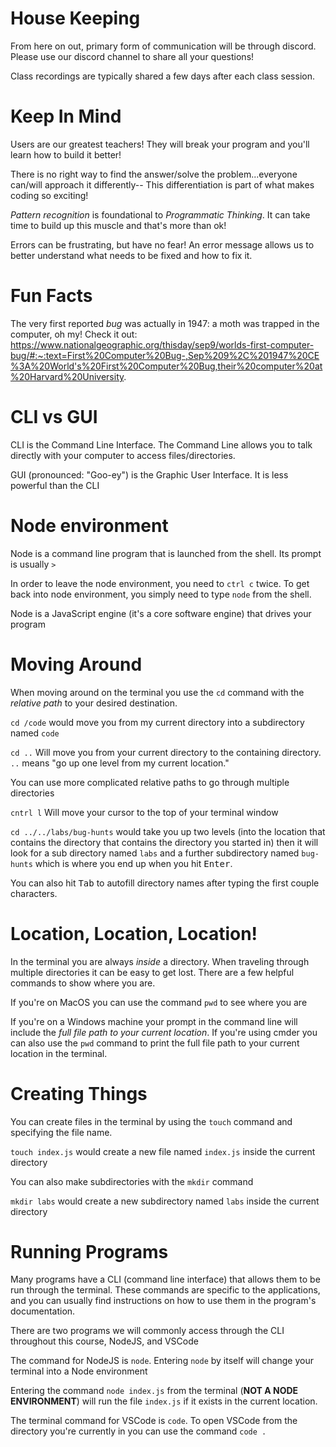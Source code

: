 # House Keeping

From here on out, primary form of communication will be through discord. Please use our discord channel to share all your questions!

Class recordings are typically shared a few days after each class session.

# Keep In Mind

Users are our greatest teachers! They will break your program and you'll learn how to build it better!

There is no right way to find the answer/solve the problem...everyone can/will approach it differently-- This differentiation is part of what makes coding so exciting!

*Pattern recognition* is foundational to *Programmatic Thinking*. It can take time to build up this muscle and that's more than ok!

Errors can be frustrating, but have no fear! An error message allows us to better understand what needs to be fixed and how to fix it.

# Fun Facts

The very first reported *bug* was actually in 1947: a moth was trapped in the computer, oh my! Check it out: https://www.nationalgeographic.org/thisday/sep9/worlds-first-computer-bug/#:~:text=First%20Computer%20Bug-,Sep%209%2C%201947%20CE%3A%20World's%20First%20Computer%20Bug,their%20computer%20at%20Harvard%20University.

# CLI vs GUI

CLI is the Command Line Interface. The Command Line allows you to talk directly with your computer to access files/directories. 

GUI (pronounced: "Goo-ey") is the Graphic User Interface. It is less powerful than the CLI


# Node environment

Node is a command line program that is launched from the shell. Its prompt is usually `>`

In order to leave the node environment, you need to `ctrl c` twice. To get back into node environment, you simply need to type `node` from the shell.

Node is a JavaScript engine (it's a core software engine) that drives your program



# Moving Around

When moving around on the terminal you use the `cd` command with the *relative path* to your desired destination.

`cd /code` would move you from my current directory into a subdirectory named `code`

`cd ..` Will move you from your current directory to the containing directory. `..` means "go up one level from my current location."

You can use more complicated relative paths to go through multiple directories

`cntrl l` Will move your cursor to the top of your terminal window

`cd ../../labs/bug-hunts` would take you up two levels (into the location that contains the directory that contains the directory you started in) then it will look for a sub directory named `labs` and a further subdirectory named `bug-hunts` which is where you end up when you hit <kbd>Enter</kbd>.

You can also hit <kbd>Tab</kbd> to autofill directory names after typing the first couple characters.

# Location, Location, Location!

In the terminal you are always *inside* a directory. When traveling through multiple directories it can be easy to get lost. There are a few helpful commands to show where you are.

If you're on MacOS you can use the command `pwd` to see where you are

If you're on a Windows machine your prompt in the command line will include the *full file path to your current location*. If you're using cmder you can also use the `pwd` command to print the full file path to your current location in the terminal.

# Creating Things

You can create files in the terminal by using the `touch` command and specifying the file name.

`touch index.js` would create a new file named `index.js` inside the current directory

You can also make subdirectories with the `mkdir` command

`mkdir labs` would create a new subdirectory named `labs` inside the current directory

# Running Programs

Many programs have a CLI (command line interface) that allows them to be run through the terminal. These commands are specific to the applications, and you can usually find instructions on how to use them in the program's documentation.

There are two programs we will commonly access through the CLI throughout this course, NodeJS, and VSCode

The command for NodeJS is `node`. Entering `node` by itself will change your terminal into a Node environment

Entering the command `node index.js` from the terminal (**NOT A NODE ENVIRONMENT**) will run the file `index.js` if it exists in the current location.

The terminal command for VSCode is `code`. To open VSCode from the directory you're currently in you can use the command `code .`
